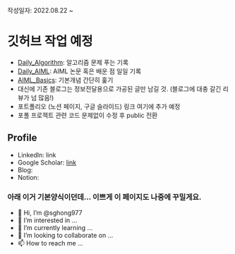 작성일자: 2022.08.22 ~ 

# 깃허브 작업 예정

- [Daily_Algorithm](https://github.com/sghong977/Daily-Algorithm.git): 알고리즘 문제 푸는 기록
- [Daily_AIML](https://github.com/sghong977/Daily_AIML.git): AIML 논문 혹은 배운 점 일일 기록
- [AIML_Basics](https://github.com/sghong977/AIML_Basics.git): 기본개념 간단히 훑기
- 대신에 기존 블로그는 정보전달용으로 가공된 글만 남길 것. (블로그에 대충 갈긴 리뷰가 넘 많음!)
- 포트폴리오 (노션 페이지, 구글 슬라이드) 링크 여기에 추가 예정
- 포폴 프로젝트 관련 코드 문제없이 수정 후 public 전환

## Profile
- LinkedIn: link
- Google Scholar: [link](https://scholar.google.com/citations?user=0kh6CPgAAAAJ&hl=en&oi=sra)
- Blog:
- Notion:

### 아래 이거 기본양식이던데... 이쁘게 이 페이지도 나중에 꾸밀게요.
- 👋 Hi, I’m @sghong977
- 👀 I’m interested in ...
- 🌱 I’m currently learning ...
- 💞️ I’m looking to collaborate on ...
- 📫 How to reach me ...

<!---
sghong977/sghong977 is a ✨ special ✨ repository because its `README.md` (this file) appears on your GitHub profile.
You can click the Preview link to take a look at your changes.
--->
